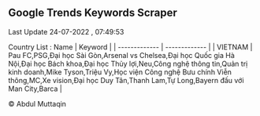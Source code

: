 

## Google Trends Keywords Scraper 
 
Last Update 24-07-2022 , 07:49:53

Country List :
 Name  | Keyword |
| ------------- | ------------- |
| VIETNAM | Pau FC,PSG,Đại học Sài Gòn,Arsenal vs Chelsea,Đại học Quốc gia Hà Nội,Đại học Bách khoa,Đại học Thủy lợi,Neu,Công nghệ thông tin,Quản trị kinh doanh,Mike Tyson,Triệu Vy,Học viện Công nghệ Bưu chính Viễn thông,MC,Xe vision,Đại học Duy Tân,Thanh Lam,Tự Long,Bayern đấu với Man City,Barca |



© Abdul Muttaqin 
